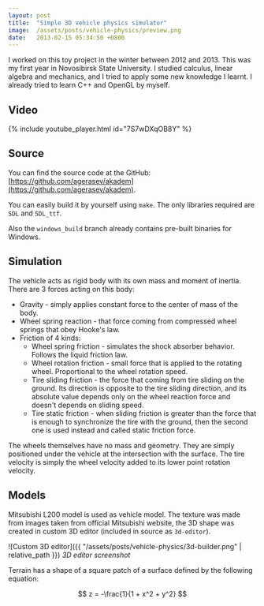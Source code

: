 ```yaml
---
layout: post
title:  "Simple 3D vehicle physics simulator"
image:  /assets/posts/vehicle-physics/preview.png
date:   2013-02-15 05:34:50 +0800
---
```


I worked on this toy project in the winter between 2012 and 2013. This was my first year in Novosibirsk State University. I studied calculus, linear algebra and mechanics, and I tried to apply some new knowledge I learnt. I already tried to learn C++ and OpenGL by myself.

## Video

{% include youtube_player.html id="7S7wDXqOB8Y" %}

## Source

You can find the source code at the GitHub: [https://github.com/agerasev/akadem](https://github.com/agerasev/akadem).

You can easily build it by yourself using `make`. The only libraries required are `SDL` and `SDL_ttf`.

Also the `windows_build` branch already contains pre-built binaries for Windows.

## Simulation

The vehicle acts as rigid body with its own mass and moment of inertia. There are 3 forces acting on this body:  

+ Gravity - simply applies constant force to the center of mass of the body.
+ Wheel spring reaction - that force coming from compressed wheel springs that obey Hooke's law.
+ Friction of 4 kinds:
  + Wheel spring friction - simulates the shock absorber behavior. Follows the liquid friction law.
  + Wheel rotation friction - small force that is applied to the rotating wheel. Proportional to the wheel rotation speed.
  + Tire sliding friction - the force that coming from tire sliding on the ground. Its direction is opposite to the tire sliding direction, and its absolute value depends only on the wheel reaction force and doesn't depends on sliding speed.
  + Tire static friction - when sliding friction is greater than the force that is enough to synchronize the tire with the ground, then the second one is used instead and called static friction force.

The wheels themselves have no mass and geometry. They are simply positioned under the vehicle at the intersection with the surface. The tire velocity is simply the wheel velocity added to its lower point rotation velocity.

## Models

Mitsubishi L200 model is used as vehicle model. The texture was made from images taken from official Mitsubishi website, the 3D shape was created in custom 3D editor (included in source as `3d-editor`).

![Custom 3D editor]({{ "/assets/posts/vehicle-physics/3d-builder.png" | relative_path }})
*3D editor screenshot*

Terrain has a shape of a square patch of a surface defined by the following equation:

$$
z = -\frac{1}{1 + x^2 + y^2}
$$
